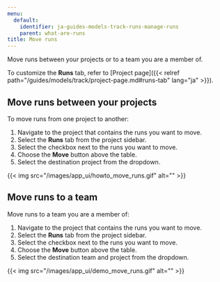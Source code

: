 ```yaml
---
menu:
  default:
    identifier: ja-guides-models-track-runs-manage-runs
    parent: what-are-runs
title: Move runs
---
```


Move runs between your projects or to a team you are a member of.

To customize the **Runs** tab, refer to [Project page]({{< relref path="/guides/models/track/project-page.md#runs-tab" lang="ja" >}}).

## Move runs between your projects

To move runs from one project to another:

1. Navigate to the project that contains the runs you want to move.
2. Select the **Runs** tab from the project sidebar.
3. Select the checkbox next to the runs you want to move.
4. Choose the **Move** button above the table.
5. Select the destination project from the dropdown.



{{< img src="/images/app_ui/howto_move_runs.gif" alt="" >}}



## Move runs to a team

Move runs to a team you are a member of:

1. Navigate to the project that contains the runs you want to move.
2. Select the **Runs** tab from the project sidebar.
3. Select the checkbox next to the runs you want to move.
4. Choose the **Move** button above the table.
5. Select the destination team and project from the dropdown.

{{< img src="/images/app_ui/demo_move_runs.gif" alt="" >}}